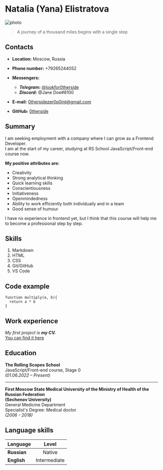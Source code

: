 # Natalia (Yana) Elistratova

![photo](https://i.postimg.cc/jjGDxJtV/photo-cv-elistratova-n.jpg "Natalia Elistratova")

> A journey of a thousand miles begins with a single step

## Contacts

* __Location:__ Moscow, Russia

* __Phone number:__ +79265244052

* __Messengers:__
    - ___Telegram:___ [@lookfor0therside](https://t.me/lookfor0therside)
    - ___Discord:___ @Jane Doe#8100

* __E-mail:__ 0thersidezer0p0int@gmail.com

* __GitHub:__ [0therside](https://github.com/0therside "Visit my GitHub profile")

## Summary

I am seeking employment with a company where I can grow as a Frontend Developer.  
I am at the start of my career, studying at RS School JavaScript/Front-end course now.

**My positive attributes are:**

* Creativity
* Strong analytical thinking
* Quick learning skills
* Conscientiousness
* Initiativeness
* Openmindedness
* Ability to work efficiently both individually and in a team
* Good sense of humour

I have no experience in frontend yet, but I think that this course will help me to become a professional step by step.

## Skills

1. Markdown
2. HTML
3. CSS
4. Git/GitHub
5. VS Code

## Code example

```
function multiply(a, b){
  return a * b
}
```

## Work experience

_My first project is_ ___my CV.___  
[You can find it here](https://0therside.github.io/rsschool-cv/cv)

## Education

**The Rolling Scopes School**  
JavaScript/Front-end course, Stage 0  
*(01.06.2022 – Present)*

---

**First Moscow State Medical University of the Ministry of Health of the Russian Federation**  
**(Sechenov University)**  
General Medicine Department  
Specialist's Degree: Medical doctor  
*(2006 - 2018)*

## Language skills

Language    | Level
------------|:--------------:
**Russian** | Native
**English** | Intermediate
